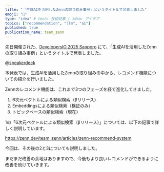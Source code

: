 ```yaml
---
title: "「生成AIを活用したZennの取り組み事例」というタイトルで発表しました"
emoji: "🎤"
type: "idea" # tech: 技術記事 / idea: アイデア
topics: ["recommendation", "llm", "ai"]
published: true
publication_name: team_zenn
---
```


先日開催された、[DevelopersIO 2025 Sapporo](https://classmethod.connpass.com/event/366068/) にて、「生成AIを活用したZennの取り組み事例」というタイトルで発表しました。

@[speakerdeck](c017620252e64047ac24105e27c5836c)

本発表では、生成AIを活用したZennの取り組みの中から、レコメンド機能についての紹介を行いました。

Zennのレコメンド機能は、これまで3つのフェーズを経て進化してきました。

1. 6次元ベクトルによる類似検索（βリリース）
2. Embeddingsによる類似検索（検証のみ）
3. トピックベースの類似検索（現在）

1の「6次元ベクトルによる類似検索（βリリース）」については、以下の記事で詳しく説明しています。

https://zenn.dev/team_zenn/articles/zenn-recommend-system

今回は、その後の2と3についても説明しました。

まだまだ改善の余地はありますので、今後もより良いレコメンドができるように改善を続けていきます。
